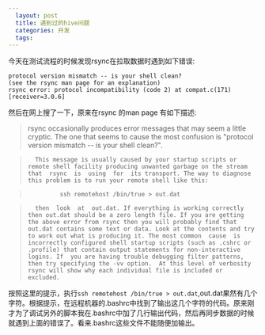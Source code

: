 ```yaml
---
  layout: post
  title: 遇到过的hive问题
  categories: 开发
  tags:
---
```


今天在测试流程的时候发现rsync在拉取数据时遇到如下错误:

    protocol version mismatch -- is your shell clean?
    (see the rsync man page for an explanation)
    rsync error: protocol incompatibility (code 2) at compat.c(171) [receiver=3.0.6]

然后在网上搜了一下，原来在rsync 的man page 有如下描述:

> rsync  occasionally  produces error messages that may seem a little cryptic. The one that seems to cause the most confusion is "protocol version mismatch       -- is your shell clean?".

>       This message is usually caused by your startup scripts or remote shell facility producing unwanted garbage on the stream that  rsync  is  using  for  its transport. The way to diagnose this problem is to run your remote shell like this:

>              ssh remotehost /bin/true > out.dat

>       then  look  at  out.dat. If everything is working correctly then out.dat should be a zero length file. If you are getting the above error from rsync then you will probably find that out.dat contains some text or data. Look at the contents and try to work out what is producing it. The most common  cause  is incorrectly configured shell startup scripts (such as .cshrc or .profile) that contain output statements for non-interactive logins. If  you are having trouble debugging filter patterns, then try specifying the -vv option.  At this level of verbosity rsync will show why each individual file is included or excluded.


按照这里的提示，执行`ssh remotehost /bin/true > out.dat`,out.dat果然有几个字符。根据提示，在远程机器的.bashrc中找到了输出这几个字符的代码。原来刚才为了调试另外的脚本我在.bashrc中加了几行输出代码，然后再同步数据的时候就遇到上面的错误了。看来.bashrc这些文件不能随便加输出。
